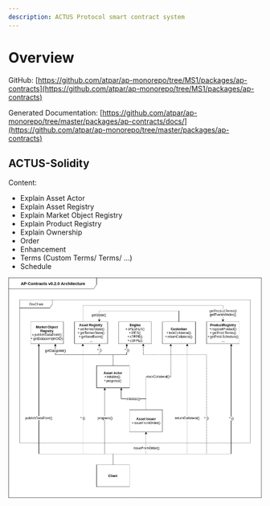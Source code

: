 ```yaml
---
description: ACTUS Protocol smart contract system
---
```


# Overview

GitHub: [https://github.com/atpar/ap-monorepo/tree/MS1/packages/ap-contracts](https://github.com/atpar/ap-monorepo/tree/MS1/packages/ap-contracts)

Generated Documentation: [https://github.com/atpar/ap-monorepo/tree/master/packages/ap-contracts/docs/](https://github.com/atpar/ap-monorepo/tree/master/packages/ap-contracts)

## ACTUS-Solidity

Content:

* Explain Asset Actor
* Explain Asset Registry
* Explain Market Object Registry
* Explain Product Registry
* Explain Ownership
* Order
* Enhancement
* Terms \(Custom Terms/ Terms/ ...\)
* Schedule

![AP-Contracts architecture](../.gitbook/assets/image%20%282%29.png)





